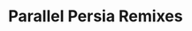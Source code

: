 ---
artist: Sote
title: 'Parallel Persia Remixes'
apple_link: 'https://music.apple.com/us/album/parallel-persia-remixes/1509802265'
link: 'https://www.dropbox.com/s/n04hs731kdiojl5/SOTERMX.zip?dl=1'
content: ""
new_image: ../assets/FFWD/Sote.jpg
published_date: '2020-05-11T02:12:26.000Z'
---